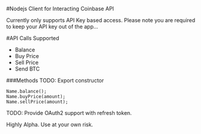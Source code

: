 #Nodejs Client for Interacting Coinbase API

Currently only supports API Key based access.
Please note you are required to keep your API key out of the app... 

#API Calls Supported
* Balance
* Buy Price 
* Sell Price
* Send BTC

###Methods
TODO: Export constructor
```
Name.balance();
Name.buyPrice(amount);
Name.sellPrice(amount);

```




TODO: Provide OAuth2 support with refresh token.



Highly Alpha.
Use at your own risk.
